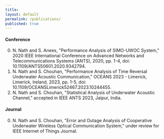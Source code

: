 ```yaml
---
title:
layout: default
permalink: /publications/
published: true
---
```



#### Conference
0. N. Nath and S. Anees, "Performance Analysis of SIMO-UWOC System," 2020 IEEE International Conference on Advanced Networks and Telecommunications Systems (ANTS), 2020, pp. 1-4, doi: 10.1109/ANTS50601.2020.9342794.
1. N. Nath and S. Chouhan, "Performance Analysis of Time Reversal Underwater Acoustic Communication," OCEANS 2023 - Limerick, Limerick, Ireland, 2023, pp. 1-5, doi: 10.1109/OCEANSLimerick52467.2023.10244455.
2. N. Nath and S. Chouhan, "Statistical Analysis of Underwater Acoustic Channel," accepted in IEEE ANTS 2023, Jaipur, India.

#### Journal
0. N. Nath and S. Chouhan, "Error and Outage Analysis of Cooperative Underwater Wireless Optical Communication System," under review for IEEE Internet of Things Journal.
   




